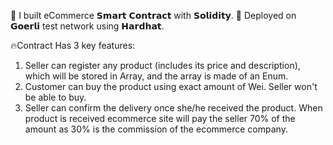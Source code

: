 🔗 I built eCommerce 𝗦𝗺𝗮𝗿𝘁 𝗖𝗼𝗻𝘁𝗿𝗮𝗰𝘁 with 𝗦𝗼𝗹𝗶𝗱𝗶𝘁𝘆.
🌱 Deployed on 𝗚𝗼𝗲𝗿𝗹𝗶 test network using 𝗛𝗮𝗿𝗱𝗵𝗮𝘁.

🔥Contract Has 3 key features:
1. Seller can register any product (includes its price and description), which will be stored in Array, and the array is made of an Enum.
2. Customer can buy the product using exact amount of Wei. Seller won't be able to buy.
3. Seller can confirm the delivery once she/he received the product. When product is received ecommerce site will pay the seller 70% of the amount as 30% is the commission of the ecommerce company.
